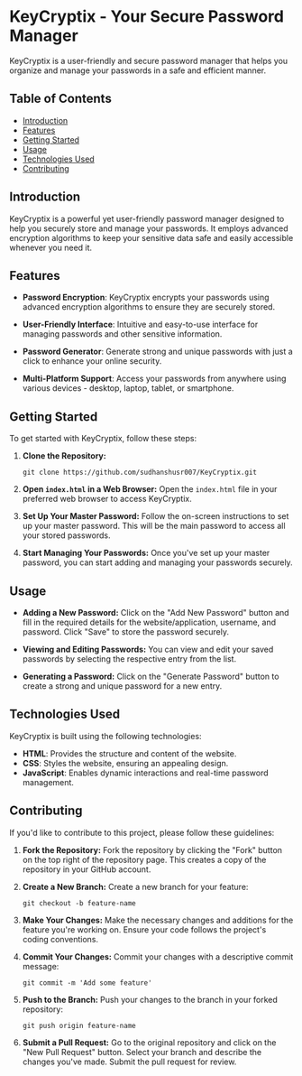 # KeyCryptix - Your Secure Password Manager

KeyCryptix is a user-friendly and secure password manager that helps you organize and manage your passwords in a safe and efficient manner.

## Table of Contents

- [Introduction](#introduction)
- [Features](#features)
- [Getting Started](#getting-started)
- [Usage](#usage)
- [Technologies Used](#technologies-used)
- [Contributing](#contributing)

## Introduction

KeyCryptix is a powerful yet user-friendly password manager designed to help you securely store and manage your passwords. It employs advanced encryption algorithms to keep your sensitive data safe and easily accessible whenever you need it.

## Features

- **Password Encryption**: KeyCryptix encrypts your passwords using advanced encryption algorithms to ensure they are securely stored.
  
- **User-Friendly Interface**: Intuitive and easy-to-use interface for managing passwords and other sensitive information.

- **Password Generator**: Generate strong and unique passwords with just a click to enhance your online security.

- **Multi-Platform Support**: Access your passwords from anywhere using various devices - desktop, laptop, tablet, or smartphone.

## Getting Started

To get started with KeyCryptix, follow these steps:

1. **Clone the Repository:**
   ```
   git clone https://github.com/sudhanshusr007/KeyCryptix.git
   ```

2. **Open `index.html` in a Web Browser:**
   Open the `index.html` file in your preferred web browser to access KeyCryptix.

3. **Set Up Your Master Password:**
   Follow the on-screen instructions to set up your master password. This will be the main password to access all your stored passwords.

4. **Start Managing Your Passwords:**
   Once you've set up your master password, you can start adding and managing your passwords securely.

## Usage

- **Adding a New Password:**
  Click on the "Add New Password" button and fill in the required details for the website/application, username, and password. Click "Save" to store the password securely.

- **Viewing and Editing Passwords:**
  You can view and edit your saved passwords by selecting the respective entry from the list.

- **Generating a Password:**
  Click on the "Generate Password" button to create a strong and unique password for a new entry.

## Technologies Used

KeyCryptix is built using the following technologies:

- **HTML**: Provides the structure and content of the website.
- **CSS**: Styles the website, ensuring an appealing design.
- **JavaScript**: Enables dynamic interactions and real-time password management.

## Contributing

If you'd like to contribute to this project, please follow these guidelines:

1. **Fork the Repository:**
   Fork the repository by clicking the "Fork" button on the top right of the repository page. This creates a copy of the repository in your GitHub account.

2. **Create a New Branch:**
   Create a new branch for your feature:
   ```
   git checkout -b feature-name
   ```

3. **Make Your Changes:**
   Make the necessary changes and additions for the feature you're working on. Ensure your code follows the project's coding conventions.

4. **Commit Your Changes:**
   Commit your changes with a descriptive commit message:
   ```
   git commit -m 'Add some feature'
   ```

5. **Push to the Branch:**
   Push your changes to the branch in your forked repository:
   ```
   git push origin feature-name
   ```

6. **Submit a Pull Request:**
   Go to the original repository and click on the "New Pull Request" button. Select your branch and describe the changes you've made. Submit the pull request for review.
